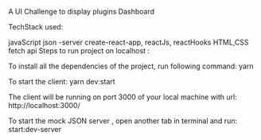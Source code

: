 A UI Challenge to display plugins Dashboard

TechStack used:

javaScript
json -server
create-react-app, reactJs, reactHooks
HTML,CSS
fetch api
Steps to run project on localhost :

To install all the dependencies of the project, run following command: yarn

To start the client: yarn dev:start

The client will be running on port 3000 of your local machine with url: http://localhost:3000/

To start the mock JSON server , open another tab in terminal and run: start:dev-server
